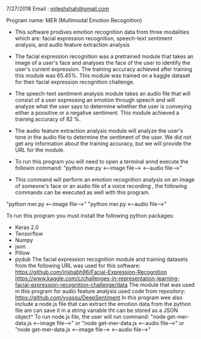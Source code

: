 7/27/2018
Email : mileshshah@gmail.com


Program name: MER (Multimodal Emotion Recognition) 

- This software prodives emotion recognition data from three modalities which are: facial expression recognition,
speech-text sentiment analysis, and audio feature extraction analysis

- The facial expression recognition was a pretrained module that takes an image of a user's face and analyses the face of the user 
to identify the user's current expression. The training accuracy achieved after training this module was 65.45%. This 
module was trained on a kaggle dataset for their facial expression recognition challenge.

- The speech-text sentiment analysis module takes an audio file that will consist of a user expressing an emotion 
through speech and will analyze what the user says to determine whether the user is conveying either a poositive 
or a negative sentiment. This module achieved a training accuracy of 82 %. 

- The audio feature extraction analysis module will analyze the user's tone in the audio file to determine the sentiment 
of the user. We did not get any information about the training accuracy, but we will provide the URL for the module.

- To run this program you will need to open a terminal annd execute the followin command:
"python mer.py <--image file--> <--audio file-->"

- This command will perform an emotion recognition analysis on an image of someone's face or an audio file of a voice recording
, the following commands can be executed as well with this program.

"python mer.py <--image file-->"
"python mer.py <--audio file-->"

To run this program you must install the following python packages:

- Keras 2.0
- Tensorflow
- Numpy
- json
- Pillow
- pydub
The facial expression recognition module and training datasets from the following URL was used for this software:
 https://github.com/jrishabh96/Facial-Expression-Recognition 
 https://www.kaggle.com/c/challenges-in-representation-learning-facial-expression-recognition-challenge/data
The module that was used in this program for audio feature analysis used code from repository:
 https://github.com/vyassu/DeepSentiment
In this program wee also include a node.js file that can extract the emotion data from the 
python file am can save it in a string variable tht can be stored as a JSON object^
To run node.js file, the user will run command:
"node get-mer-data.js <--image file-->" or "node get-mer-data.js <--audio file-->"
or "node get-mer-data.js <--image file--> <--audio file-->"
